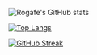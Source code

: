 ![Rogafe's GitHub stats](https://github-readme-stats.vercel.app/api?username=rogafe&show_icons=true&theme=radical)

[![Top Langs](https://github-readme-stats.vercel.app/api/top-langs/?username=rogafe&langs_count=8&theme=radical)](https://github.com/rogafe)

[![GitHub Streak](https://github-readme-streak-stats.herokuapp.com?user=rogafe&theme=radical&hide_border=true)](https://github.com/rogafe)


<!--
**rogafe/rogafe** is a ✨ _special_ ✨ repository because its `README.md` (this file) appears on your GitHub profile.

Here are some ideas to get you started:

- 🔭 I’m currently working on ...
- 🌱 I’m currently learning ...
- 👯 I’m looking to collaborate on ...
- 🤔 I’m looking for help with ...
- 💬 Ask me about ...
- 📫 How to reach me: ...
- 😄 Pronouns: ...
- ⚡ Fun fact: ...
-->
